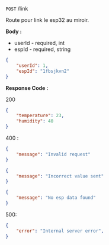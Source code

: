 `POST` /link

Route pour link le esp32 au miroir.

**Body :** 

- userId - required, int
- espId - required, string

```json
{
    "userId": 1,
	"espId": "1fbsjkvn2"
}
```

**Response Code :** 

200
```json
{
	"temperature": 23,
	"humidity": 40
}
```

400 :

```json
{
	"message": "Invalid request"
}
```

```json
{
	"message": "Incorrect value sent"
}
```
```json
{
	"message": "No esp data found"
}
```
500:

```json
{
	"error": "Internal server error",
}
```

</aside>